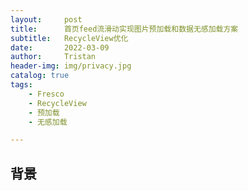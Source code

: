 ```yaml
---
layout:     post
title:      首页feed流滑动实现图片预加载和数据无感加载方案
subtitle:   RecycleView优化
date:       2022-03-09
author:     Tristan
header-img: img/privacy.jpg
catalog: true
tags:
    - Fresco
    - RecycleView
    - 预加载
    - 无感加载

---
```


## 背景

